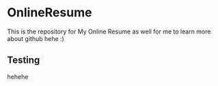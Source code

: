 # OnlineResume
This is the repository for My Online Resume 
as well for me to learn more about github hehe :)

## Testing
hehehe